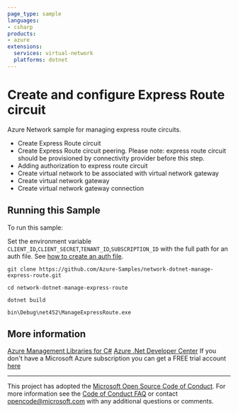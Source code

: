 ```yaml
---
page_type: sample
languages:
- csharp
products:
- azure
extensions:
  services: virtual-network
  platforms: dotnet
---
```


# Create and configure Express Route circuit #

 Azure Network sample for managing express route circuits.
  - Create Express Route circuit
  - Create Express Route circuit peering. Please note: express route circuit should be provisioned by connectivity provider before this step.
  - Adding authorization to express route circuit
  - Create virtual network to be associated with virtual network gateway
  - Create virtual network gateway
  - Create virtual network gateway connection


## Running this Sample ##

To run this sample:

Set the environment variable `CLIENT_ID`,`CLIENT_SECRET`,`TENANT_ID`,`SUBSCRIPTION_ID` with the full path for an auth file. See [how to create an auth file](https://github.com/Azure/azure-libraries-for-net/blob/master/AUTH.md).

    git clone https://github.com/Azure-Samples/network-dotnet-manage-express-route.git

    cd network-dotnet-manage-express-route

    dotnet build

    bin\Debug\net452\ManageExpressRoute.exe

## More information ##

[Azure Management Libraries for C#](https://github.com/Azure/azure-sdk-for-net)
[Azure .Net Developer Center](https://azure.microsoft.com/en-us/develop/net/)
If you don't have a Microsoft Azure subscription you can get a FREE trial account [here](http://go.microsoft.com/fwlink/?LinkId=330212)

---

This project has adopted the [Microsoft Open Source Code of Conduct](https://opensource.microsoft.com/codeofconduct/). For more information see the [Code of Conduct FAQ](https://opensource.microsoft.com/codeofconduct/faq/) or contact [opencode@microsoft.com](mailto:opencode@microsoft.com) with any additional questions or comments.